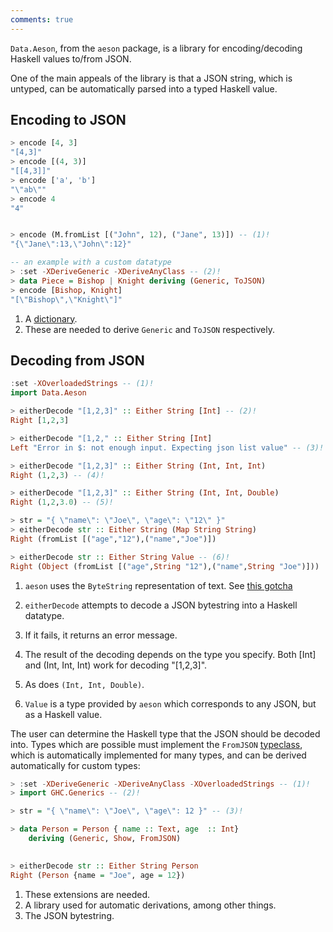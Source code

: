 ```yaml
---
comments: true
---
```


`Data.Aeson`, from the `aeson` package, is a library for encoding/decoding Haskell values to/from JSON.

One of the main appeals of the library is that a JSON string, which is untyped, can be automatically parsed into a typed Haskell value.

## Encoding to JSON

```hs title="repl example"
> encode [4, 3]
"[4,3]"
> encode [(4, 3)]
"[[4,3]]"
> encode ['a', 'b']
"\"ab\""
> encode 4
"4"


> encode (M.fromList [("John", 12), ("Jane", 13)]) -- (1)!
"{\"Jane\":13,\"John\":12}"

-- an example with a custom datatype
> :set -XDeriveGeneric -XDeriveAnyClass -- (2)!
> data Piece = Bishop | Knight deriving (Generic, ToJSON)
> encode [Bishop, Knight]
"[\"Bishop\",\"Knight\"]"
```

1. A [dictionary](/packages/containers).
2. These are needed to derive `Generic` and `ToJSON` respectively.



## Decoding from JSON

```hs title="repl example"
:set -XOverloadedStrings -- (1)!
import Data.Aeson

> eitherDecode "[1,2,3]" :: Either String [Int] -- (2)!
Right [1,2,3]

> eitherDecode "[1,2," :: Either String [Int]
Left "Error in $: not enough input. Expecting json list value" -- (3)!

> eitherDecode "[1,2,3]" :: Either String (Int, Int, Int)
Right (1,2,3) -- (4)!

> eitherDecode "[1,2,3]" :: Either String (Int, Int, Double)
Right (1,2,3.0) -- (5)!

> str = "{ \"name\": \"Joe\", \"age\": \"12\" }"
> eitherDecode str :: Either String (Map String String)
Right (fromList [("age","12"),("name","Joe")])

> eitherDecode str :: Either String Value -- (6)!
Right (Object (fromList [("age",String "12"),("name",String "Joe")]))

```

1. `aeson` uses the `ByteString` representation of text. See [this gotcha](/gotchas/strings)

2. `eitherDecode` attempts to decode a JSON bytestring into a Haskell datatype.

3. If it fails, it returns an error message.

4. The result of the decoding depends on the type you specify. Both [Int] and (Int, Int, Int) work for decoding "[1,2,3]".

5. As does `(Int, Int, Double)`.

6. `Value` is a type provided by `aeson` which corresponds to any JSON, but as a Haskell value.


The user can determine the Haskell type that the JSON should be decoded into. Types which are possible must implement the `FromJSON` [typeclass](/typeclasses/overview), which is automatically implemented for many types, and can be derived automatically for custom types: 

```hs title="repl example"
> :set -XDeriveGeneric -XDeriveAnyClass -XOverloadedStrings -- (1)!
> import GHC.Generics -- (2)!

> str = "{ \"name\": \"Joe\", \"age\": 12 }" -- (3)! 

> data Person = Person { name :: Text, age  :: Int} 
    deriving (Generic, Show, FromJSON)

    
> eitherDecode str :: Either String Person
Right (Person {name = "Joe", age = 12})
```

1. These extensions are needed.
2. A library used for automatic derivations, among other things.
3. The JSON bytestring.

